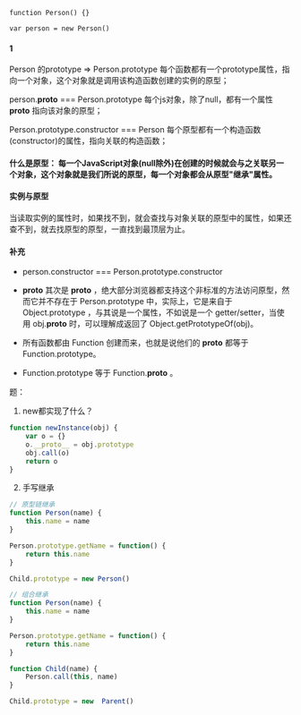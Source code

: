 ```
function Person() {}

var person = new Person()
```

#### 1
Person 的prototype => Person.prototype
每个函数都有一个prototype属性，指向一个对象，这个对象就是调用该构造函数创建的实例的原型；

person.__proto__ === Person.prototype
每个js对象，除了null，都有一个属性 __proto__ 指向该对象的原型；

Person.prototype.constructor === Person
每个原型都有一个构造函数(constructor)的属性，指向关联的构造函数；




#### 什么是原型： 每一个JavaScript对象(null除外)在创建的时候就会与之关联另一个对象，这个对象就是我们所说的原型，每一个对象都会从原型"继承"属性。


#### 实例与原型
当读取实例的属性时，如果找不到，就会查找与对象关联的原型中的属性，如果还查不到，就去找原型的原型，一直找到最顶层为止。

#### 补充
 - person.constructor === Person.prototype.constructor
 - __proto__ 
    其次是 __proto__ ，绝大部分浏览器都支持这个非标准的方法访问原型，然而它并不存在于 Person.prototype 中，实际上，它是来自于 Object.prototype ，与其说是一个属性，不如说是一个 getter/setter，当使用 obj.__proto__ 时，可以理解成返回了 Object.getPrototypeOf(obj)。

- 所有函数都由 Function 创建而来，也就是说他们的 __proto__ 都等于 Function.prototype。
- Function.prototype 等于 Function.__proto__ 。


题： 
1. new都实现了什么？
```js
function newInstance(obj) {
    var o = {}
    o.__proto__ = obj.prototype
    obj.call(o)
    return o
}
```
2. 手写继承
```js
// 原型链继承
function Person(name) {
    this.name = name
}

Person.prototype.getName = function() {
    return this.name
}

Child.prototype = new Person()

```
```js
// 组合继承
function Person(name) {
    this.name = name
}

Person.prototype.getName = function() {
    return this.name
}

function Child(name) {
    Person.call(this, name)
}

Child.prototype = new  Parent()

```